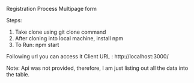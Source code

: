 Registration Process Multipage form

Steps:
1. Take clone using git clone command
2. After cloning into local machine, install npm
3. To Run: npm start

Following url you can access it
Client URL : http://localhost:3000/

Note:  Api was not provided, therefore, I am just listing out all the data into the table.
